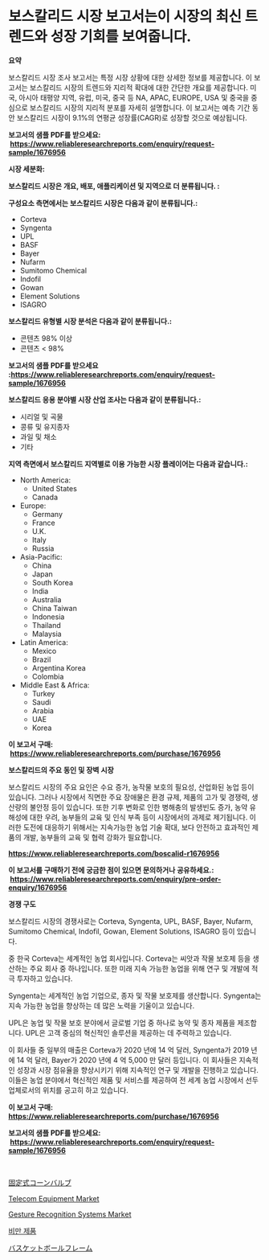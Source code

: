 <p><h1>보스칼리드 시장 보고서는이 시장의 최신 트렌드와 성장 기회를 보여줍니다.</h1></p><p><strong>요약</strong></p>
<p><p>보스칼리드 시장 조사 보고서는 특정 시장 상황에 대한 상세한 정보를 제공합니다. 이 보고서는 보스칼리드 시장의 트렌드와 지리적 확대에 대한 간단한 개요를 제공합니다. 미국, 아시아 태평양 지역, 유럽, 미국, 중국 등 NA, APAC, EUROPE, USA 및 중국을 중심으로 보스칼리드 시장의 지리적 분포를 자세히 설명합니다. 이 보고서는 예측 기간 동안 보스칼리드 시장이 9.1%의 연평균 성장률(CAGR)로 성장할 것으로 예상됩니다.</p></p>
<p><strong>보고서의 샘플 PDF를 받으세요: &nbsp;<a href="https://www.reliableresearchreports.com/enquiry/request-sample/1676956">https://www.reliableresearchreports.com/enquiry/request-sample/1676956</a></strong></p>
<p><strong>시장 세분화:</strong></p>
<p><strong> 보스칼리드 시장은 개요, 배포, 애플리케이션 및 지역으로 더 분류됩니다. :</strong></p>
<p><strong>구성요소 측면에서는 보스칼리드 시장은 다음과 같이 분류됩니다.:</strong></p>
<p><ul><li>Corteva</li><li>Syngenta</li><li>UPL</li><li>BASF</li><li>Bayer</li><li>Nufarm</li><li>Sumitomo Chemical</li><li>Indofil</li><li>Gowan</li><li>Element Solutions</li><li>ISAGRO</li></ul></p>
<p><strong> 보스칼리드 유형별 시장 분석은 다음과 같이 분류됩니다.:</strong></p>
<p><ul><li>콘텐츠 98% 이상</li><li>콘텐츠 < 98%</li></ul></p>
<p><strong>보고서의 샘플 PDF를 받으세요 :<a href="https://www.reliableresearchreports.com/enquiry/request-sample/1676956">https://www.reliableresearchreports.com/enquiry/request-sample/1676956</a></strong></p>
<p><strong> 보스칼리드 응용 분야별 시장 산업 조사는 다음과 같이 분류됩니다.:</strong></p>
<p><ul><li>시리얼 및 곡물</li><li>콩류 및 유지종자</li><li>과일 및 채소</li><li>기타</li></ul></p>
<p><strong>지역 측면에서 보스칼리드 지역별로 이용 가능한 시장 플레이어는 다음과 같습니다.:</strong></p>
<p><ul>
    <li>
        North America:
        <ul>
            <li>United States</li>
            <li>Canada</li>
        </ul>
    </li>
    <li>
        Europe:
        <ul>
            <li>Germany</li>
            <li>France</li>
            <li>U.K.</li>
            <li>Italy</li>
            <li>Russia</li>
        </ul>
    </li>
    <li>
        Asia-Pacific:
        <ul>
            <li>China</li>
            <li>Japan</li>
            <li>South Korea</li>
            <li>India</li>
            <li>Australia</li>
            <li>China Taiwan</li>
            <li>Indonesia</li>
            <li>Thailand</li>
            <li>Malaysia</li>
        </ul>
    </li>
    <li>
        Latin America:
        <ul>
            <li>Mexico</li>
            <li>Brazil</li>
            <li>Argentina Korea</li>
            <li>Colombia</li>
        </ul>
    </li>
    <li>
        Middle East & Africa:
        <ul>
            <li>Turkey</li>
            <li>Saudi</li>
            <li>Arabia</li>
            <li>UAE</li>
            <li>Korea</li>
        </ul>
    </li>
    </ul></p>
<p><strong>이 보고서 구매: &nbsp;<a href="https://www.reliableresearchreports.com/purchase/1676956">https://www.reliableresearchreports.com/purchase/1676956</a></strong></p>
<p><strong>보스칼리드의 주요 동인 및 장벽 시장</strong></p>
<p><p>보스칼리드 시장의 주요 요인은 수요 증가, 농작물 보호의 필요성, 산업화된 농업 등이 있습니다. 그러나 시장에서 직면한 주요 장애물은 환경 규제, 제품의 고가 및 경쟁력, 생산량의 불안정 등이 있습니다. 또한 기후 변화로 인한 병해충의 발생빈도 증가, 농약 유해성에 대한 우려, 농부들의 교육 및 인식 부족 등이 시장에서의 과제로 제기됩니다. 이러한 도전에 대응하기 위해서는 지속가능한 농업 기술 확대, 보다 안전하고 효과적인 제품의 개발, 농부들의 교육 및 협력 강화가 필요합니다.</p></p>
<p><strong><a href="https://www.reliableresearchreports.com/boscalid-r1676956">https://www.reliableresearchreports.com/boscalid-r1676956</a></strong></p>
<p><strong>이 보고서를 구매하기 전에 궁금한 점이 있으면 문의하거나 공유하세요.: &nbsp;<a href="https://www.reliableresearchreports.com/enquiry/pre-order-enquiry/1676956">https://www.reliableresearchreports.com/enquiry/pre-order-enquiry/1676956</a></strong></p>
<p><strong>경쟁 구도</strong></p>
<p><p>보스칼리드 시장의 경쟁사로는 Corteva, Syngenta, UPL, BASF, Bayer, Nufarm, Sumitomo Chemical, Indofil, Gowan, Element Solutions, ISAGRO 등이 있습니다. </p><p>중 한국 Corteva는 세계적인 농업 회사입니다. Corteva는 씨앗과 작물 보호제 등을 생산하는 주요 회사 중 하나입니다. 또한 미래 지속 가능한 농업을 위해 연구 및 개발에 적극 투자하고 있습니다. </p><p>Syngenta는 세계적인 농업 기업으로, 종자 및 작물 보호제를 생산합니다. Syngenta는 지속 가능한 농업을 향상하는 데 많은 노력을 기울이고 있습니다.</p><p>UPL은 농업 및 작물 보호 분야에서 글로벌 기업 중 하나로 농약 및 종자 제품을 제조합니다. UPL은 고객 중심의 혁신적인 솔루션을 제공하는 데 주력하고 있습니다.</p><p>이 회사들 중 일부의 매출은 Corteva가 2020 년에 14 억 달러, Syngenta가 2019 년에 14 억 달러, Bayer가 2020 년에 4 억 5,000 만 달러 등입니다. 이 회사들은 지속적인 성장과 시장 점유율을 향상시키기 위해 지속적인 연구 및 개발을 진행하고 있습니다. 이들은 농업 분야에서 혁신적인 제품 및 서비스를 제공하여 전 세계 농업 시장에서 선두 업체로서의 위치를 공고히 하고 있습니다.</p></p>
<p><strong>이 보고서 구매: &nbsp; <a href="https://www.reliableresearchreports.com/purchase/1676956">https://www.reliableresearchreports.com/purchase/1676956</a></strong></p>
<p><strong>보고서의 샘플 PDF를 받으세요: &nbsp;<a href="https://www.reliableresearchreports.com/enquiry/request-sample/1676956">https://www.reliableresearchreports.com/enquiry/request-sample/1676956</a></strong><strong></strong></p>
<p>&nbsp;</p>
<p><p><a href="https://medium.com/@addyserr7687/%E5%9B%BA%E5%AE%9A%E3%82%B3%E3%83%BC%E3%83%B3%E3%83%90%E3%83%AB%E3%83%96%E5%B8%82%E5%A0%B4%E8%A6%8F%E6%A8%A1-cagr-2024%E5%B9%B4%E3%81%8B%E3%82%892030%E5%B9%B4%E3%81%AE%E3%83%88%E3%83%AC%E3%83%B3%E3%83%89-b2d6d9d55914">固定式コーンバルブ</a></p><p><a href="https://github.com/seekum/Market-Research-Report-List-2/blob/main/telecom-equipment-market.md">Telecom Equipment Market</a></p><p><a href="https://github.com/nancykennedykellievqfqt2/Market-Research-Report-List-1/blob/main/gesture-recognition-systems-market.md">Gesture Recognition Systems Market</a></p><p><a href="https://medium.com/@bub56567/%EC%B2%B4%EC%A7%80%EB%B0%A9%EC%B2%B4%EB%9F%89%EC%A0%9C%ED%92%88-%EC%8B%9C%EC%9E%A5-%EB%B3%B4%EA%B3%A0%EC%84%9C%EB%8A%94-%EC%9D%B4-%EC%8B%9C%EC%9E%A5%EC%9D%98-%EC%B5%9C%EC%8B%A0-%ED%8A%B8%EB%A0%8C%EB%93%9C%EC%99%80-%EC%84%B1%EC%9E%A5-%EA%B8%B0%ED%9A%8C%EB%A5%BC-%EB%B3%B4%EC%97%AC%EC%A4%8D%EB%8B%88%EB%8B%A4-d1f2d6d45617">비만 제품</a></p><p><a href="https://medium.com/@teridactyl90/%E3%83%90%E3%82%B9%E3%82%B1%E3%83%83%E3%83%88%E3%83%9C%E3%83%BC%E3%83%AB%E7%94%A8%E3%83%95%E3%83%AC%E3%83%BC%E3%83%A0%E5%B8%82%E5%A0%B4-%E5%B8%82%E5%A0%B4%E3%81%AEcagr-%E3%83%9E%E3%83%BC%E3%82%B1%E3%83%83%E3%83%88%E3%83%88%E3%83%AC%E3%83%B3%E3%83%89-%E3%81%8A%E3%82%88%E3%81%B3%E6%88%90%E9%95%B7%E6%88%A6%E7%95%A5%E3%81%AB%E9%96%A2%E3%81%99%E3%82%8B%E6%B4%9E%E5%AF%9F-7e88955b3b59">バスケットボールフレーム</a></p></p>